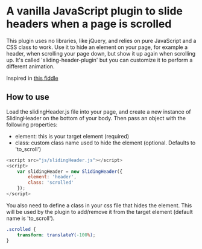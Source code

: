 # A vanilla JavaScript plugin to slide headers when a page is scrolled

This plugin uses no libraries, like jQuery, and relies on pure JavaScript and a CSS class to work.
Use it to hide an element on your page, for example a header, when scrolling your page down, but show it up again when scrolling up.
It's called 'sliding-header-plugin' but you can customize it to perform a different animation.

Inspired in [this fiddle](http://jsfiddle.net/edwardomni/D58vx/4/)



## How to use
Load the slidingHeader.js file into your page, and create a new instance of SlidingHeader on the bottom of your body.
Then pass an object with the following properties:
* element: this is your target element (required)
* class: custom class name used to hide the element (optional. Defaults to 'to_scroll')

```javascript
<script src="js/slidingHeader.js"></script>	
<script>
	var slidingHeader = new SlidingHeader({
		element: 'header',
		class: 'scrolled'
	});
</script>
```

You also need to define a class in your css file that hides the element. This will be used by the plugin to add/remove it from the target element (default name is 'to_scroll'). 
```css
.scrolled {
	transform: translateY(-100%);
}
```